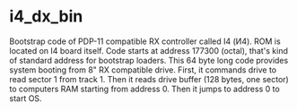 # i4_dx_bin
Bootstrap code of PDP-11 compatible RX controller called I4 (И4). ROM is located on I4 board itself. Code starts at address 177300 (octal), that's kind of standard address for bootstrap loaders.
This 64 byte long code provides system booting from 8" RX compatible drive. First, it commands drive to read sector 1 from track 1. Then it reads drive buffer (128 bytes, one sector) to computers RAM starting from address 0. Then it jumps to address 0 to start OS.

